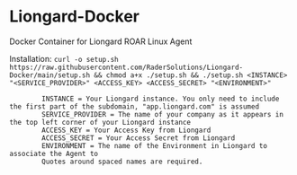 # Liongard-Docker
Docker Container for Liongard ROAR Linux Agent

Installation: 
`curl -o setup.sh https://raw.githubusercontent.com/RaderSolutions/Liongard-Docker/main/setup.sh && chmod a+x ./setup.sh && ./setup.sh <INSTANCE> "<SERVICE_PROVIDER>" <ACCESS_KEY> <ACCESS_SECRET> "<ENVIRONMENT>"`


            INSTANCE = Your Liongard instance. You only need to include the first part of the subdomain, "app.liongard.com" is assumed
            SERVICE_PROVIDER = The name of your company as it appears in the top left corner of your Liongard instance
            ACCESS_KEY = Your Access Key from Liongard
            ACCESS_SECRET = Your Access Secret from Liongard
            ENVIRONMENT = The name of the Environment in Liongard to associate the Agent to
            Quotes around spaced names are required.
